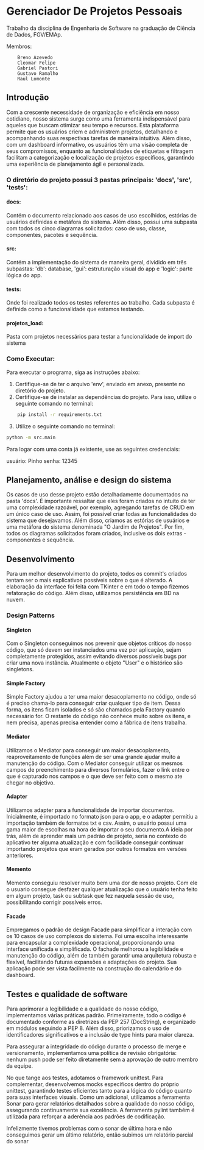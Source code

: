 # Gerenciador De Projetos Pessoais
Trabalho da disciplina de Engenharia de Software na graduação de Ciência de Dados, FGV/EMAp.

Membros:
```
    Breno Azevedo
    Cleomar Felipe    
    Gabriel Pastori
    Gustavo Ramalho
    Raul Lomonte
```

## Introdução
Com a crescente necessidade de organização e eficiência em nosso cotidiano, nosso sistema surge como uma ferramenta indispensável para aqueles que buscam otimizar seu tempo e recursos. Esta plataforma permite que os usuários criem e administrem projetos, detalhando e acompanhando suas respectivas tarefas de maneira intuitiva. Além disso, com um dashboard informativo, os usuários têm uma visão completa de seus compromissos, enquanto as funcionalidades de etiquetas e filtragem facilitam a categorização e localização de projetos específicos, garantindo uma experiência de planejamento ágil e personalizada.

### O diretório do projeto possui 3 pastas principais: 'docs', 'src', 'tests':

#### docs:
Contém o documento relacionado aos casos de uso escolhidos, estórias de usuários definidas e metáfora do sistema. Além disso, possui uma subpasta com todos os cinco diagramas solicitados: caso de uso, classe, componentes, pacotes e sequência.

#### src:
Contém a implementação do sistema de maneira geral, dividido em três subpastas: 'db': database, 'gui': estruturação visual do app e 'logic': parte lógica do app.

#### tests:
Onde foi realizado todos os testes referentes ao trabalho. Cada subpasta é definida como a funcionalidade que estamos testando.

#### projetos_load:
Pasta com projetos necessários para testar a funcionalidade de import do sistema

### Como Executar:

Para executar o programa, siga as instruções abaixo:

1. Certifique-se de ter o arquivo 'env', enviado em anexo, presente no diretório do projeto.
2. Certifique-se de instalar as dependências do projeto. Para isso, utilize o seguinte comando no terminal:

```bash
    pip install -r requirements.txt
```

3. Utilize o seguinte comando no terminal:

```bash
python -m src.main
```

Para logar com uma conta já existente, use as seguintes credenciais:

usuário: Pinho
senha: 12345

## Planejamento, análise e design do sistema
Os casos de uso desse projeto estão detalhadamente documentados na pasta 'docs'. É importante ressaltar que eles foram criados no intuito de ter uma complexidade razoável, por exemplo, agregando tarefas de CRUD em um único caso de uso. Assim, foi possível criar todas as funcionalidades do sistema que desejavamos. Além disso, criamos as estórias de usuários e uma metáfora do sistema denominada "O Jardim de Projetos". Por fim, todos os diagramas solicitados foram criados, inclusive os dois extras - componentes e sequência.

## Desenvolvimento

Para um melhor desenvolvimento do projeto, todos os commit's criados tentam ser o mais explicativos possíveis sobre o que é alterado. A elaboração da interface foi feita com TKinter e em todo o tempo fizemos refatoração do código. Além disso, utilizamos persistência em BD na nuvem.


### Design Patterns

#### Singleton
Com o Singleton conseguimos nos prevenir que objetos críticos do nosso código, que só devem ser instanciados uma vez por aplicação, sejam completamente protegidos, assim evitando diversos possíveis bugs por criar uma nova instância. Atualmente o objeto "User" e o histórico são singletons.

#### Simple Factory
Simple Factory ajudou a ter uma maior desacoplamento no código, onde só é preciso chama-lo para conseguir criar qualquer tipo de item. Dessa forma, os itens ficam isolados e só são chamados pela Factory quando necessário for. O restante do código não conhece muito sobre os itens, e nem precisa, apenas precisa entender como a fábrica de itens trabalha. 

#### Mediator

Utilizamos o Mediator para conseguir um maior desacoplamento, reaproveitamento de funções além de ser uma grande ajudar muito a manutenção do código. Com o Mediator conseguir utilizar os mesmos campos de preenchimento para diversos formulários, fazer o link entre o que é capturado nos campos e o que deve ser feito com o mesmo ate chegar no objetivo. 

#### Adapter

Utilizamos adapter para a funcionalidade de importar documentos. Inicialmente, é importado no formato json para o app, e o adapter permitiu a importação também de formatos txt e csv. Assim, o usuário possui uma gama maior de escolhas na hora de importar o seu documento.A ideia por trás, além de aprender mais um padrão de projeto, seria no contexto do aplicativo ter alguma atualização e com facilidade conseguir continuar importando projetos que eram gerados por outros formatos em versões anteriores. 

#### Memento
Memento conseguiu resolver muito bem uma dor de nosso projeto. Com ele o usuario consegue desfazer qualquer atualização que o usuário tenha feito em algum projeto, task ou subtask que fez naquela sessão de uso, possibilitando corrigir possíveis erros. 

#### Facade

Empregamos o padrão de design Facade para simplificar a interação com os 10 casos de uso complexos do sistema. Foi uma escolha interessante para encapsular a complexidade operacional, proporcionando uma interface unificada e simplificada. O fachade melhorou a legibilidade e manutenção do código, além de também garantir uma arquitetura robusta e flexível, facilitando futuras expansões e adaptações do projeto. Sua aplicação pode ser vista facilmente na construção do calendário e do dashboard.


## Testes e qualidade de software

Para aprimorar a legibilidade e a qualidade do nosso código, implementamos várias práticas padrão. Primeiramente, todo o código é documentado conforme as diretrizes da PEP 257 (DocString), e organizado em módulos seguindo a PEP 8. Além disso, priorizamos o uso de identificadores significativos e a inclusão de type hints para maior clareza.

Para assegurar a integridade do código durante o processo de merge e versionamento, implementamos uma política de revisão obrigatória: nenhum push pode ser feito diretamente sem a aprovação de outro membro da equipe.

No que tange aos testes, adotamos o framework unittest. Para complementar, desenvolvemos mocks específicos dentro do próprio unittest, garantindo testes eficientes tanto para a lógica do código quanto para suas interfaces visuais. Como um adicional, utilizamos a ferramenta Sonar para gerar relatórios detalhados sobre a qualidade do nosso código, assegurando continuamente sua excelência. A ferramenta pylint também é utilizada para reforçar a aderência aos padrões de codificação.

Infelizmente tivemos problemas com o sonar de última hora e não conseguimos gerar um último relatório, então subimos um relatório parcial do sonar
